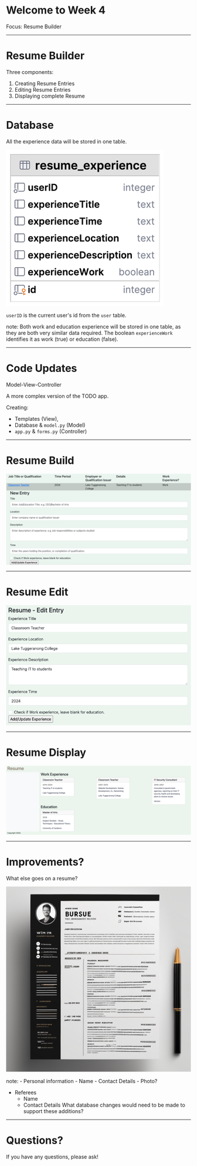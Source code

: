 # Welcome to Week 4

Focus: Resume Builder

---
# Resume Builder

Three components:
1. Creating Resume Entries
2. Editing Resume Entries
3. Displaying complete Resume

---

# Database

All the experience data will be stored in one table. 

![resumeERD](/WebDev/_shared/Projects/ANH/images/resumeERD.png)

`userID` is the current user's id from the `user` table.

note: Both work and education experience will be stored in one table, as they are both very similar data required.
The boolean `experienceWork` identifies it as work (true) or education (false).

---
# Code Updates

Model-View-Controller

A more complex version of the TODO app.

Creating:
- Templates (View),
- Database & `model.py` (Model)
- `app.py` & `forms.py` (Controller)

---
# Resume Build

![resumeBuildTemplateFormEntry](/WebDev/_shared/Projects/ANH/images/resumeBuildTemplateFormEntry.png)

---

# Resume Edit

![resumeEditPreview](/WebDev/_shared/Projects/ANH/images/resumeEditPreview.png)

---

# Resume Display

![resumeDisplayCardExample2](/WebDev/_shared/Projects/ANH/images/resumeDisplayCardExample2.png)

---
# Improvements?

What else goes on a resume?

![resumeExampleWikiCommons](/WebDev/_shared/Projects/ANH/images/resumeExampleGenerated.png)

note: - Personal information
	- Name
	- Contact Details
	- Photo?
- Referees
	- Name
	- Contact Details
What database changes would need to be made to support these additions?
---

# Questions?

If you have any questions, please ask!